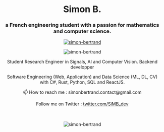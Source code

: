 <h1 align="center">Simon B.</h1>
<h3 align="center">a French engineering student with a passion for mathematics and computer science.</h3>


<p align="center"> <a href="https://github.com/Simon-Bertrand"><img src="https://github-profile-trophy.vercel.app/?username=simon-bertrand&theme=discord" alt="simon-bertrand" /></a> </p>

<p align="center"> <img src="https://komarev.com/ghpvc/?username=simon-bertrand&label=Profile%20views&color=0e75b6&style=flat" alt="simon-bertrand" /> </p>

<p align="center">Student Research Engineer in Signals, AI and Computer Vision. Backend developper</p>
<p align="center">Software Engineering (Web, Application) and Data Science (ML, DL, CV) with C#, Rust, Python, SQL and ReactJS.</p>
<p align="center">
📫 How to reach me : simonbertrand.contact@gmail.com </p>

<div align="center">Follow me on Twitter : <a href="https://twitter.com/SiMB_dev" title="Join me on Twitter">twitter.com/SiMB_dev</a></div>


<div align="center"><br /> <br />
<p><img src="https://github-readme-stats.vercel.app/api/top-langs?username=simon-bertrand&show_icons=true&locale=en&layout=compact" alt="simon-bertrand" /></p>
</div>


